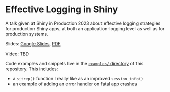 # Effective Logging in Shiny

A talk given at Shiny in Production 2023 about effective logging strategies for 
production Shiny apps, at both an application-logging level as well as for production
systems.

Slides: [Google Slides](), [PDF]()

Video: TBD

Code examples and snippets live in the [`examples/` directory](https://github.com/tanho63/talk_shinyprod2023_logging/tree/main/examples)
of this repository. This includes:

- a `sitrep()` function I really like as an improved `session_info()`
- an example of adding an error handler on fatal app crashes
